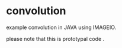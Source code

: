 # convolution
example convolution in JAVA using IMAGEIO.

please note that this is prototypal code .
